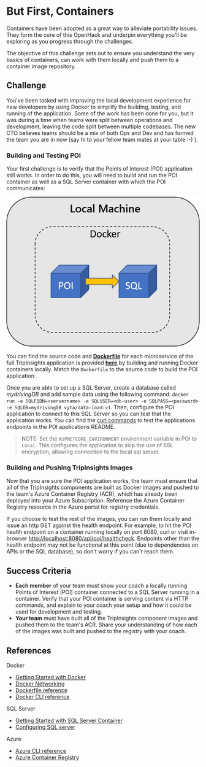 # But First, Containers

Containers have been adopted as a great way to alleviate portability issues. They form the core of this OpenHack and underpin everything you'll be exploring as you progress through the challenges.

The objective of this challenge sets out to ensure you understand the very basics of containers, can work with them locally and push them to a container image repository.

## Challenge

You've been tasked with improving the local development experience for new developers by using Docker to simplify the building, testing, and running of the application. Some of the work has been done for you, but it was during a time when teams were split between operations and development, leaving the code split between multiple codebases. The new CTO believes teams should be a mix of both Ops and Dev and has formed the team you are in now (say hi to your fellow team mates at your table :-) ).

### Building and Testing POI

Your first challenge is to verify that the Points of Interest (POI) application still works. In order to do this, you will need to build and run the POI container as well as a SQL Server container with which the POI communicates:

![DesiredArchChallenge1.png](./images/DesiredArchChallenge1.png)

You can find the source code and **[Dockerfile](https://docs.docker.com/engine/reference/builder/)** for each microservice of the full TripInsights application is provided **[here](https://github.com/vyta/openhack-containers)**.by building and running Docker containers locally. Match the `Dockerfile` to the source code to build the POI application.

Once you are able to set up a SQL Server, create a database called *mydrivingDB* and add sample data using the following command: `docker run -e SQLFQDN=<servername> -e SQLUSER=<db-user> -e SQLPASS=<password> -e SQLDB=mydrivingDB vyta/data-load:v1`. Then, configure the POI application to connect to this SQL Server so you can test that the application works. You can find the [curl commands](https://github.com/vyta/openhack-containers/tree/master/src/poi#testing) to test the applications endpoints in the POI applications README.

> NOTE: Set the `ASPNETCORE_ENVIRONMENT` environment variable in POI to `Local`. This configures the application to skip the use of SSL encryption, allowing connection to the local sql server.

### Building and Pushing TripInsights Images

Now that you are sure the POI application works, the team must ensure that all of the TripInsights components are built as Docker images and pushed to the team's Azure Container Registry (ACR), which has already been deployed into your Azure Subscription. Reference the Azure Container Registry resource in the Azure portal for registry credentials.

If you choose to test the rest of the images, you can run them locally and issue an http GET against the health endpoint. For example, to hit the POI health endpoint on a container running locally on port 8080, curl or visit in-browser [http://localhost:8080/api/poi/healthcheck](http://localhost:8080/api/poi/healthcheck). Endpoints other than the health endpoint may not be functional at this point (due to dependencies on APIs or the SQL database), so don't worry if you can't reach them.

## Success Criteria

* **Each member** of your team must show your coach a locally running Points of Interest (POI) container connected to a SQL Server running in a container. Verify that your POI container is serving content via HTTP commands, and explain to your coach your setup and how it could be used for development and testing.
* **Your team** must have built all of the TripInsights component images and pushed them to the team's ACR. Share your understanding of how each of the images was built and pushed to the registry with your coach.

## References

Docker

* [Getting Started with Docker](https://docs.docker.com/get-started/)
* [Docker Networking](https://docs.docker.com/v17.09/engine/userguide/networking)
* [Dockerfile reference](https://docs.docker.com/engine/reference/builder/)
* [Docker CLI reference](https://docs.docker.com/engine/reference/commandline/cli/)

SQL Server

* [Getting Started with SQL Server Container](https://docs.microsoft.com/en-us/sql/linux/quickstart-install-connect-docker?view=sql-server-2017)
* [Configuring SQL server](https://docs.microsoft.com/en-us/sql/linux/sql-server-linux-configure-docker)

Azure

* [Azure CLI reference](https://docs.microsoft.com/en-us/cli/azure/get-started-with-azure-cli)
* [Azure Container Registry](https://docs.microsoft.com/en-us/azure/container-registry/)
